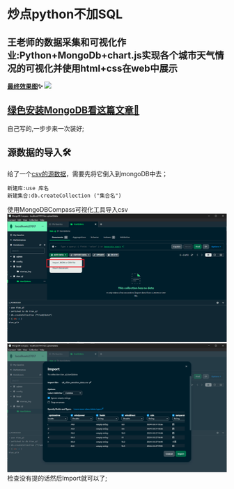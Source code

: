 # 炒点python不加SQL
## 王老师的数据采集和可视化作业:Python+MongoDb+chart.js实现各个城市天气情况的可视化并使用html+css在web中展示
**[最终效果图](.\all_img\dome—OK.png)✨**
![](.\all_img\dome—OK.png)
## [绿色安装MongoDB看这篇文章🧐](./mongo从安装到使用.md)
自己写的,一步步来一次装好;
## 源数据的导入🛠️
给了一个[csv的源数据](.\csv源数据\all_cities_weather_data.csv)，需要先将它倒入到mongoDB中去；
```ssh
新建库:use 库名
新建集合:db.createCollection ("集合名")
```
使用MongoDBCompass可视化工具导入csv
![](.\all_img\导入csv.png)
![](.\all_img\导入csv2.png)
检查没有提的话然后Import就可以了;





